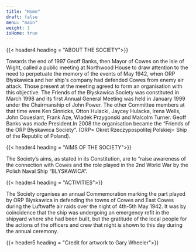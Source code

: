 ```yaml
---
title: "Home"
draft: false
menu: "main"
weight: 1
isHome: true
---
```


{{< header4 heading = "ABOUT THE SOCIETY">}}

Towards the end of 1997 Geoff Banks, then Mayor of Cowes on the Isle of Wight, called a public meeting at Northwood House to draw attention to the need to perpetuate the memory of the events of May 1942, when ORP Błyskawica and her ship's company had defended Cowes from enemy air attack. Those present at the meeting agreed to form an organisation with this objective. The Friends of the Błyskawica Society was constituted in March 1998 and its first Annual General Meeting was held in January 1999 under the Chairmanship of John Power. The other Committee members at that time were Ken Sinnicks, Otton Hulacki, Jaycey Hulacka, Irena Wells, John Coueslant, Frank Aze, Wladek Przygonski and Malcolm Turner. Geoff Banks was made President.In 2008 the organisation became the “Friends of the ORP Błyskawica Society”. (ORP= Okret Rzeczypospolitej Polskiej= Ship of the Republic of Poland).

{{< header4 heading = "AIMS OF THE SOCIETY">}}

The Society’s aims, as stated in its Constitution, are to “raise awareness of the connection with Cowes and the role played in the 2nd World War by the Polish Naval Ship “BLYSKAWICA”. 

{{< header4 heading = "ACTIVITIES">}}

The Society organises an annual Commemoration marking the part played by ORP Blyskawica in defending the towns of Cowes and East Cowes during the Luftwaffe air raids over the night of 4th-5th May 1942. It was by coincidence that the ship was undergoing an emergency refit in the shipyard where she had been built, but the gratitude of the local people for the actions of the officers and crew that night is shown to this day during the annual ceremony.

{{< header5 heading = "Credit for artwork to Gary Wheeler">}}